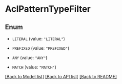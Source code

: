 # AclPatternTypeFilter

## Enum


* `LITERAL` (value: `"LITERAL"`)

* `PREFIXED` (value: `"PREFIXED"`)

* `ANY` (value: `"ANY"`)

* `MATCH` (value: `"MATCH"`)


[[Back to Model list]](../README.md#documentation-for-models) [[Back to API list]](../README.md#documentation-for-api-endpoints) [[Back to README]](../README.md)


